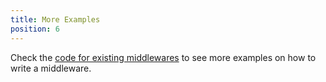 ```yaml
---
title: More Examples
position: 6
---
```


Check the [code for existing middlewares](https://github.com/GnxGcs/middy/tree/main/packages) to see more examples on how to write a middleware.

